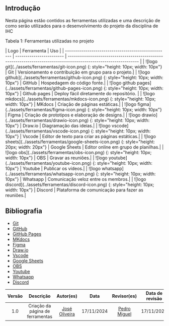 ## Introdução
Nesta página estão contidos as ferramentas utilizadas e uma descrição de como serão utilizados para o desenvolvimento do projeto da disciplina de IHC

<p>Tabela 1: Ferramentas utilizadas no projeto</p>
| Logo                                                | Ferramenta               | Uso                                                                                                         |
| --------------------------------------------------- | ------------------------ | ----------------------------------------------------------------------------------------------------------------- |
| ![logo git](../assets/ferramentas/git-icon.png) {: style="height: 10px; width: 10px"} | Git               | Versionamento e contribuição em grupo para o projeto.|
| ![logo github](../assets/ferramentas/github-icon.png) {: style="height: 10px; width: 10px"} | GitHub               | Hospedagem do código fonte.|
| ![logo github pages](../assets/ferramentas/github-pages-icon.png) {: style="height: 10px; width: 10px"} | Github pages               | Deploy fácil diretamente do repositório.       |
| ![logo mkdocs](../assets/ferramentas/mkdocs-icon.png) {: style="height: 10px; width: 10px"} | MKdocs              | Criação de páginas estáticas.|
| ![logo figma](../assets/ferramentas/figma-icon.png) {: style="height: 10px; width: 10px"} | Figma              | Criação de prototipos e elaboração de designs.|
| ![logo drawio](../assets/ferramentas/drawio-icon.png) {: style="height: 10px; width: 10px"} | Draw.io              | Diagramação das ideias.|
| ![logo vscode](../assets/ferramentas/vscode-icon.png) {: style="height: 10px; width: 10px"} | Vscode              | Editor de texto para criar as páginas estáticas.|
| ![logo sheets](../assets/ferramentas/google-sheets-icon.png) {: style="height: 20px; width: 20px"} | Google Sheets              | Editor online em grupo de planilhas.|
| ![logo obs](../assets/ferramentas/obs-icon.png) {: style="height: 10px; width: 10px"} | OBS              | Gravar as reuniões.|
| ![logo youtube](../assets/ferramentas/youtube-icon.png) {: style="height: 10px; width: 10px"} | Youtube              | Publicar os vídeos.|
| ![logo whatsapp](../assets/ferramentas/whatsapp-icon.png) {: style="height: 10px; width: 10px"} | Whatsapp              | Comunicação veloz entre os membros.|
| ![logo discord](../assets/ferramentas/discord-icon.png) {: style="height: 10px; width: 10px"} | Discord              | Plataforma de comunicação para fazer as reuniões.|

## Bibliografia

- [Git](https://git-scm.com/)
- [GitHub](https://github.com/)
- [GitHub Pages](https://pages.github.com/)
- [MKdocs](https://www.mkdocs.org/)
- [Figma](https://www.figma.com/)
- [Draw.io](https://app.diagrams.net/)
- [Vscode](https://code.visualstudio.com/)
- [Google Sheets](https://www.google.com/intl/pt-BR/sheets/about/)
- [OBS](https://obsproject.com/)
- [Youtube](https://www.youtube.com/)
- [Whatsapp](https://www.whatsapp.com/)
- [Discord](https://discord.com/)


| Versão |     Descrição      |                     Autor(es)                     |    Data    |                     Revisor(es)                     | Data de revisão |
| :----: | :----------------: | :-----------------------------------------------: | :--------: | :-------------------------------------------------: | :-------------: |
|  1.0   | Criação da página de ferramentas | [José Oliveira](https://github.com/Jose1277) | 17/11/2024 |[Pedro Miguel](https://github.com/pedroMADBR) |   17/11/2024   |